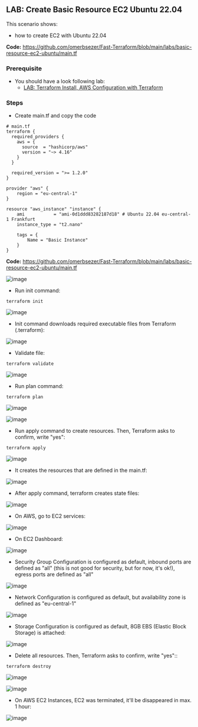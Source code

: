 ## LAB: Create Basic Resource EC2 Ubuntu 22.04

This scenario shows:
- how to create EC2 with Ubuntu 22.04

**Code:** https://github.com/omerbsezer/Fast-Terraform/blob/main/labs/basic-resource-ec2-ubuntu/main.tf

### Prerequisite

- You should have a look following lab: 
  - [LAB: Terraform Install, AWS Configuration with Terraform](https://github.com/omerbsezer/Fast-Terraform/blob/main/Terraform-Install-AWS-Configuration.md)

### Steps

- Create main.tf and copy the code
 
``` 
# main.tf
terraform {
  required_providers {
    aws = {
      source  = "hashicorp/aws"
      version = "~> 4.16"
    }
  }

  required_version = ">= 1.2.0"
}

provider "aws" {
	region = "eu-central-1"
}

resource "aws_instance" "instance" {
	ami           = "ami-0d1ddd83282187d18" # Ubuntu 22.04 eu-central-1 Frankfurt
	instance_type = "t2.nano"

	tags = {
		Name = "Basic Instance"
	}
}
``` 

**Code:** https://github.com/omerbsezer/Fast-Terraform/blob/main/labs/basic-resource-ec2-ubuntu/main.tf

![image](https://user-images.githubusercontent.com/10358317/227008999-64295471-d0b3-48c8-a717-e6323c2091e9.png)


- Run init command:

``` 
terraform init
``` 

![image](https://user-images.githubusercontent.com/10358317/227001872-ef246cee-f8a9-4c66-845b-17d7ad32e8a5.png)
  
- Init command downloads required executable files from Terraform (.terraform):

![image](https://user-images.githubusercontent.com/10358317/227002641-a15545c6-9e40-4f23-80a6-ed07b2c4b7b1.png)
 
- Validate file:

``` 
terraform validate
``` 

![image](https://user-images.githubusercontent.com/10358317/227002220-a6d67605-e870-40e1-9e0f-252f68c4ba0a.png)


- Run plan command:

``` 
terraform plan
``` 

![image](https://user-images.githubusercontent.com/10358317/227003057-6805d76e-75a1-440d-a288-876668fe7e27.png)
  
![image](https://user-images.githubusercontent.com/10358317/227003299-c02f0d18-7588-4b41-8a80-5e180ffea50e.png)
  
- Run apply command to create resources. Then, Terraform asks to confirm, write "yes":

``` 
terraform apply
```   

![image](https://user-images.githubusercontent.com/10358317/227007465-7f4a1315-6f16-45af-a21b-25d896a718a7.png)

- It creates the resources that are defined in the main.tf:

![image](https://user-images.githubusercontent.com/10358317/227007779-6fea1041-31c3-4f0f-b8c2-a1673bfef150.png)

- After apply command, terraform creates state files:

![image](https://user-images.githubusercontent.com/10358317/227009288-9009ff78-0b24-451a-a5a5-5533b9d3c0fb.png)

- On AWS, go to EC2 services:

![image](https://user-images.githubusercontent.com/10358317/227004589-8329e520-ce4a-4cf7-8eb9-a4e71f4d46a1.png)

- On EC2 Dashboard: 

![image](https://user-images.githubusercontent.com/10358317/227004417-47f719c4-8ccc-413d-a17d-11409e82173d.png)

- Security Group Configuration is configured as default, inbound ports are defined as "all" (this is not good for security, but for now, it's ok!), egress ports are defined as "all"

![image](https://user-images.githubusercontent.com/10358317/227005971-42e763de-734c-47d7-9916-a490ee97f8ee.png)

- Network Configuration is configured as default, but availability zone is defined as "eu-central-1"

![image](https://user-images.githubusercontent.com/10358317/227005316-351ea88a-dbd5-4820-a2f8-0d768437c3c7.png)
 
- Storage Configuration is configured as default, 8GB EBS (Elastic Block Storage) is attached:

![image](https://user-images.githubusercontent.com/10358317/227005692-9721e61a-9217-45ca-a466-d4717fb91ff1.png)

- Delete all resources. Then, Terraform asks to confirm, write "yes"::

``` 
terraform destroy
``` 

![image](https://user-images.githubusercontent.com/10358317/227006493-c63d6ffb-d53a-4357-ba96-1942f8aaa0d4.png)

![image](https://user-images.githubusercontent.com/10358317/227008272-9838affe-afe6-400d-8391-39fcf47bc5b1.png)
  
- On AWS EC2 Instances, EC2 was terminated, it'll be disappeared in max. 1 hour:

![image](https://user-images.githubusercontent.com/10358317/227008611-4c7e0d5f-2765-47f5-9b6f-af78d4d7314f.png)
 

